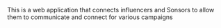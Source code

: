 This is a web application that connects influencers and Sonsors to allow them to communicate and connect for various campaigns
